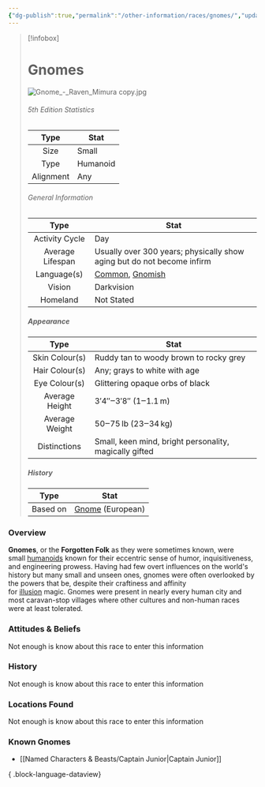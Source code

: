 ```yaml
---
{"dg-publish":true,"permalink":"/other-information/races/gnomes/","updated":"2025-06-10T19:04:32.199+01:00"}
---
```



 >[!infobox]
> 
> #  Gnomes
> ![Gnome_-_Raven_Mimura copy.jpg](/img/user/Admin/Attachments/Gnome_-_Raven_Mimura%20copy.jpg)
> ###### 5th Edition Statistics
> 
>  Type | Stat |
> :----: | --- |
>  Size | Small |
>  Type | Humanoid |
>  Alignment | Any |
>  
> ###### General Information
> Type | Stat |
>  :----: | --- |
>  Activity Cycle | Day |
>  Average Lifespan | Usually over 300 years; physically show aging but do not become infirm |
>  Language(s) | [Common](https://forgottenrealms.fandom.com/wiki/Common "Common"), [Gnomish](https://forgottenrealms.fandom.com/wiki/Gnomish "Gnomish") |
>  Vision | Darkvision |
>  Homeland | Not Stated |
>
>##### Appearance
> Type | Stat |
>  :----: | --- |
>  Skin Colour(s) | Ruddy tan to woody brown to rocky grey |
>  Hair Colour(s) | Any; grays to white with age |
>  Eye Colour(s) | Glittering opaque orbs of black |
>  Average Height | 3′4″‒3′8″ (1‒1.1 m) |
>  Average Weight | 50‒75 lb (23‒34 kg) |
>  Distinctions | Small, keen mind, bright personality, magically gifted |
>
>##### History
>Type | Stat |
>  :----: | --- |
>  Based on | [Gnome](https://en.wikipedia.org/wiki/en:Gnome "wikipedia:en:Gnome") (European) |

### Overview
**Gnomes**, or the **Forgotten Folk** as they were sometimes known, were small [humanoids](https://forgottenrealms.fandom.com/wiki/Humanoid "Humanoid") known for their eccentric sense of humor, inquisitiveness, and engineering prowess. Having had few overt influences on the world's history but many small and unseen ones, gnomes were often overlooked by the powers that be, despite their craftiness and affinity for [illusion](https://forgottenrealms.fandom.com/wiki/Illusion "Illusion") magic. Gnomes were present in nearly every human city and most caravan-stop villages where other cultures and non-human races were at least tolerated.

### Attitudes & Beliefs
Not enough is know about this race to enter this information

### History
Not enough is know about this race to enter this information

### Locations Found
Not enough is know about this race to enter this information

### Known Gnomes
- [[Named Characters & Beasts/Captain Junior\|Captain Junior]]

{ .block-language-dataview}